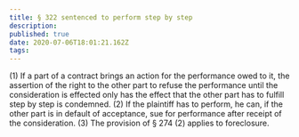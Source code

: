 ```yaml
---
title: § 322 sentenced to perform step by step
description: 
published: true
date: 2020-07-06T18:01:21.162Z
tags: 
---
```


(1) If a part of a contract brings an action for the performance owed to it, the assertion of the right to the other part to refuse the performance until the consideration is effected only has the effect that the other part has to fulfill step by step is condemned.
(2) If the plaintiff has to perform, he can, if the other part is in default of acceptance, sue for performance after receipt of the consideration.
(3) The provision of § 274 (2) applies to foreclosure.
